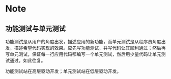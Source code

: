 # Note

## 功能测试与单元测试

功能测试是从用户的角度出发，描述应用的新功能，而单元测试是从程序员角度出发，描述希望代码实现的效果。应先写功能测试，并写代码让其顺利通过；然后再写单元测试，保证每一行应用代码都编写一个单元测试，然后用少量代码让单元测试通过。如此往复。

功能测试站在高层驱动开发；单元测试站在低层驱动开发。

